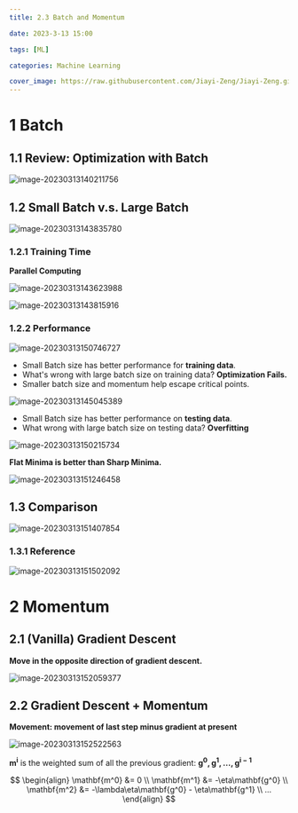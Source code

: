 ```yaml
---
title: 2.3 Batch and Momentum

date: 2023-3-13 15:00

tags: [ML]

categories: Machine Learning

cover_image: https://raw.githubusercontent.com/Jiayi-Zeng/Jiayi-Zeng.github.io/pic/img/202303190258%20(1).png
---
```


# **1 Batch**

## 1.1 Review: Optimization with Batch

![image-20230313140211756](https://raw.githubusercontent.com/Jiayi-Zeng/Jiayi-Zeng.github.io/pic/img/image-20230313140211756.png)

## 1.2 Small Batch v.s. Large Batch

![image-20230313143835780](https://raw.githubusercontent.com/Jiayi-Zeng/Jiayi-Zeng.github.io/pic/img/image-20230313143835780.png)

### 1.2.1 Training Time

**Parallel Computing**

![image-20230313143623988](https://raw.githubusercontent.com/Jiayi-Zeng/Jiayi-Zeng.github.io/pic/img/image-20230313143623988.png)

![image-20230313143815916](https://raw.githubusercontent.com/Jiayi-Zeng/Jiayi-Zeng.github.io/pic/img/image-20230313143815916.png)

### 1.2.2 Performance

![image-20230313150746727](https://raw.githubusercontent.com/Jiayi-Zeng/Jiayi-Zeng.github.io/pic/img/image-20230313150746727.png)

* Small Batch size has better performance for **training data**.
* What's wrong with large batch size on training data?   **Optimization Fails.**
* Smaller batch size and momentum help escape critical points.

![image-20230313145045389](https://raw.githubusercontent.com/Jiayi-Zeng/Jiayi-Zeng.github.io/pic/img/image-20230313145045389.png)

* Small Batch size has better performance on **testing data**.
* What wrong with large batch size on testing data?    **Overfitting**

![image-20230313150215734](https://raw.githubusercontent.com/Jiayi-Zeng/Jiayi-Zeng.github.io/pic/img/image-20230313150215734.png)

**Flat Minima is better than Sharp Minima.**

![image-20230313151246458](https://raw.githubusercontent.com/Jiayi-Zeng/Jiayi-Zeng.github.io/pic/img/image-20230313151246458.png)

## 1.3 Comparison

![image-20230313151407854](https://raw.githubusercontent.com/Jiayi-Zeng/Jiayi-Zeng.github.io/pic/img/image-20230313151407854.png)

### 1.3.1 Reference

![image-20230313151502092](https://raw.githubusercontent.com/Jiayi-Zeng/Jiayi-Zeng.github.io/pic/img/image-20230313151502092.png)

# **2 Momentum**

## 2.1 (Vanilla) Gradient Descent

**Move in the opposite direction of gradient descent.**

![image-20230313152059377](https://raw.githubusercontent.com/Jiayi-Zeng/Jiayi-Zeng.github.io/pic/img/image-20230313152059377.png)

## 2.2 Gradient Descent + Momentum

**Movement: movement of last step minus gradient at present**

![image-20230313152522563](https://raw.githubusercontent.com/Jiayi-Zeng/Jiayi-Zeng.github.io/pic/img/image-20230313152522563.png)

$\mathbf{m^i}$ is the weighted sum of all the previous gradient: $\mathbf{g^0, g^1, ...,g^{i-1}}$

$$
\begin{align}
\mathbf{m^0} &= 0 \\
\mathbf{m^1} &= -\eta\mathbf{g^0} \\ 
\mathbf{m^2} &= -\lambda\eta\mathbf{g^0} - \eta\mathbf{g^1} \\
...
\end{align}
$$
